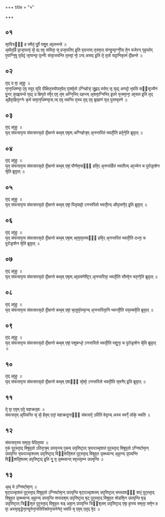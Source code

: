 +++
title = "५"

+++
## ०१
सा᳘वित्रᳫं᳘ ह स्मैतं᳘ पू᳘र्वे पशु᳘म् आ᳘लभन्ते ॥  
अ᳘थैत᳘र्हि प्रा᳘जा᳘पत्यं᳘ यो᳘ ह्य् एव᳘ सविता᳘ स᳘ प्रजा᳘पतिर् इ᳘ति व᳘दन्तस् त᳘स्मा᳘त् संन्यु᳘प्या᳘ग्नीं᳘स् ते᳘न यजेरन् गृह᳘पतेर् ए᳘वाग्नि᳘षु य᳘येदं᳘ जा᳘घन्या᳘ प᳘त्नीः संया᳘जयन्ति त᳘स्यां᳘ नो᳘ ऽप्य् असद् इ᳘ति ते᳘ त᳘तो यदा᳘निका᳘मं दी᳘क्षन्ते ॥  
## ०२
त᳘द् उ वा᳘ आ᳘हुः ॥  
ना᳘ना᳘धिष्ण्या᳘ एव᳘ स्युर् य᳘दि दीक्षित᳘स्योपत᳘पेत् पा᳘र्श्व᳘तो ऽग्निहोत्रं᳘ जु᳘ह्वद् वसेत् स᳘ य᳘द्य् अगदो᳘ भ᳘वति सᳫंसृ᳘ज्यैनं पु᳘नर् उ᳘पह्वयन्ते य᳘द्य् उ म्रिय᳘ते स्वै᳘र् एव᳘ त᳘म् अग्नि᳘भिर् दहन्त्य् अ᳘शवा᳘ग्निभिर् इ᳘तरे य᳘जमा᳘ना᳘ आ᳘सत इ᳘ति त᳘द् अ᳘हैवा᳘हिता᳘ग्नेः क᳘र्म समा᳘न᳘धिष्ण्या᳘स् त्व् एव᳘ भवन्ति त᳘स्य त᳘द् एव᳘ ब्रा᳘ह्मणं य᳘त् पुरश्च᳘रणे ॥  
## ०३
त᳘द् आ᳘हुः ॥  
य᳘त् संवत्सरा᳘य संवत्सरस᳘दो दी᳘क्षन्ते कथ᳘म् एषा᳘म् अग्निहोत्र᳘म् अ᳘नन्तरितं भवती᳘ति व्रते᳘ने᳘ति ब्रूया᳘त् ॥  
## ०४
त᳘द् आ᳘हुः ॥  
य᳘त् संवत्सरा᳘य संवत्सरस᳘दो दी᳘क्षन्ते कथ᳘म् एषां᳘ पौर्णमा᳘सᳫं᳘ हवि᳘र् अ᳘नन्तर्हितं भवतीत्य् आ᳘ज्येन च पुरोडा᳘शेन चे᳘ति ब्रूया᳘त् ॥  
## ०५
त᳘द् आ᳘हुः ॥  
य᳘त् संवत्सरा᳘य संवत्सरस᳘दो दी᳘क्षन्ते कथ᳘म् एषां᳘ पितृयज्ञो᳘ ऽनन्तरितो भवती᳘त्य् औपा᳘सनै᳘र् इ᳘ति ब्रूया᳘त् ॥  
## ०६
त᳘द् आ᳘हुः ॥  
य᳘त् संवत्सरा᳘य संवत्सरस᳘दो दी᳘क्षन्ते कथ᳘म् एषा᳘म् आ᳘मा᳘वा᳘स्यᳫं᳘ हवि᳘र् अ᳘नन्तरितं भवती᳘ति दध्ना᳘ च पुरोडा᳘शेन चे᳘ति ब्रूया᳘त् ॥  
## ०७
त᳘द् आ᳘हुः ॥  
य᳘त् संवत्सरा᳘य संवत्सरस᳘दो दी᳘क्षन्ते कथ᳘म् एषा᳘म् आ᳘ग्रयणेष्टि᳘र् अ᳘नन्तरिता᳘ भवती᳘ति सौम्ये᳘न चरु᳘णे᳘ति ब्रूया᳘त् ॥  
## ०८
त᳘द् आ᳘हुः ॥  
य᳘त् संवत्सरा᳘य संवत्सरस᳘दो दी᳘क्षन्ते कथ᳘म् एषां᳘ चा᳘तुर्मा᳘स्या᳘न्य् अ᳘नन्तरिता᳘नि भवन्ती᳘ति पय᳘स्यये᳘ति ब्रूया᳘त् ॥  
## ०९
त᳘द् आ᳘हुः ॥  
य᳘त् संवत्सरा᳘य संवत्सरस᳘दो दी᳘क्षन्ते कथ᳘म् एषां᳘ पशुबन्धो᳘ ऽनन्तरितो भवती᳘ति पशु᳘ना᳘ च पुरोडा᳘शेन चे᳘ति ब्रूया᳘त् ॥  
## १०
त᳘द् आ᳘हुः ॥  
य᳘त् संवत्सरा᳘य संवत्सरस᳘दो दी᳘क्षन्ते कथ᳘म् एषाᳫं᳘ सो᳘मो᳘ ऽनन्तरितो भवती᳘ति स᳘वनैर् इ᳘ति ब्रूया᳘त् ॥  
## ११
ते᳘ वा᳘ एव᳘म् एते᳘ यज्ञक्रत᳘वः ॥  
संवत्सर᳘म् अ᳘पियन्ति स᳘ यो᳘ हैव᳘म् एतां᳘ यज्ञक्रतूनाᳫं᳘ संवत्सरे᳘ ऽपीतिं वेदा᳘प्य् अस्य स्वर्गे᳘ लोके᳘ भवति ॥  
## १२
संवत्सर᳘स्य सम᳘ता᳘ वेदित᳘व्या ॥  
ए᳘कं पुर᳘स्ता᳘द् विषुव᳘तो ऽतिरा᳘त्र᳘म् उपय᳘न्त्य् ए᳘कम् उप᳘रिष्टा᳘त् त्र᳘यःपञ्चा᳘शतं पुर᳘स्ता᳘द् विषुव᳘तो ऽग्निष्टोमा᳘न् उपय᳘न्ति त्र᳘यःपञ्चा᳘शतम् उप᳘रिष्टा᳘द् विᳫंशति᳘शतं पुर᳘स्ता᳘द् विषुव᳘त उ᳘क्थ्यान्य् अ᳘हा᳘न्य् उ᳘पयन्ति विᳫंशति᳘शतम् उप᳘रिष्टा᳘द् इ᳘ति नु᳘ य᳘ उ᳘क्थ्यान्त् स्व᳘रसा᳘म्न उपय᳘न्ति ॥  
## १३
अ᳘थ᳘ ये ऽग्निष्टोमा᳘न् ॥  
ष᳘ट्पञ्चा᳘शतं पुर᳘स्ता᳘द् विषुव᳘तो ऽग्निष्टोमा᳘न् उपय᳘न्ति ष᳘ट्पञ्चा᳘शतम् उप᳘रिष्टा᳘त् सप्तदशᳫं᳘ शतं᳘ पुर᳘स्ता᳘द् विषुव᳘त उ᳘क्थ्यान्य् अ᳘हा᳘न्य् उपय᳘न्ति सप्तदश᳘म् उप᳘रिष्टा᳘त् ष᳘ट् पुर᳘स्ता᳘द् विषुव᳘तः षोडशि᳘न उपय᳘न्ति ष᳘ड् उप᳘रिष्टा᳘त् त्रिᳫंश᳘तं पुर᳘स्ता᳘द् विषुव᳘तः षड् अहा᳘न् उपय᳘न्ति त्रिᳫंश᳘तम् उप᳘रिष्टा᳘द् एषा᳘ हा᳘स्य सम᳘ता᳘ समे᳘न ह वा᳘ अस्या᳘वृद्धेना᳘न्यूनेना᳘नतिरिक्तेना᳘यनेनेतं᳘ भवति य᳘ एव᳘म् एत᳘द् वे᳘द ॥  